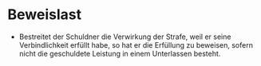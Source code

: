 # Beweislast

- Bestreitet der Schuldner die Verwirkung der Strafe, weil er seine Verbindlichkeit erfüllt habe, so hat er die Erfüllung zu beweisen, sofern nicht die geschuldete Leistung in einem Unterlassen besteht.


